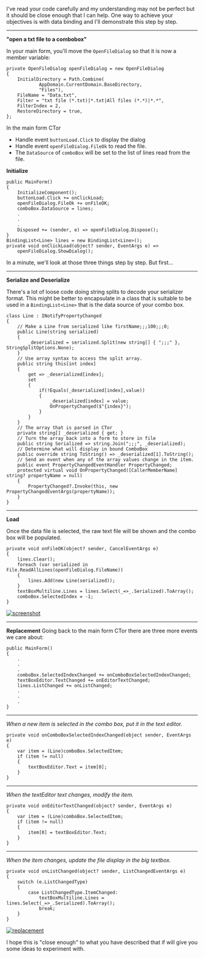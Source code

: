 I've read your code carefully and my understanding may not be perfect but it should be close enough that I can help. One way to achieve your objectives is with data binding and I'll demonstrate this step by step.

***
**"open a txt file to a combobox"**

In your main form, you'll move the `OpenFileDialog` so that it is now a member variable:

    private OpenFileDialog openFileDialog = new OpenFileDialog
    {
        InitialDirectory = Path.Combine(
                AppDomain.CurrentDomain.BaseDirectory,
                "Files"),
        FileName = "Data.txt",
        Filter = "txt file (*.txt)|*.txt|All files (*.*)|*.*",
        FilterIndex = 2,
        RestoreDirectory = true,
    };

In the main form CTor
- Handle event `buttonLoad.Click` to display the dialog 
- Handle event `openFileDialog.FileOk` to read the file.
- The `DataSource` of `comboBox` will be set to the list of lines read from the file.

**Initialize**

    public MainForm()
    {
        InitializeComponent();
        buttonLoad.Click += onClickLoad;
        openFileDialog.FileOk += onFileOK;
        comboBox.DataSource = lines;
        .
        .
        .
        Disposed += (sender, e) => openFileDialog.Dispose();
    }
    BindingList<Line> lines = new BindingList<Line>();
    private void onClickLoad(object? sender, EventArgs e) =>
        openFileDialog.ShowDialog();

In a minute, we'll look at those three things step by step. But first...
***
**Serialize and Deserialize**

There's a lot of loose code doing string splits to decode your serializer format. This might be better to encapsulate in a class that is suitable to be used in a `BindingList<Line>` that is the data source of your combo box.

    class Line : INotifyPropertyChanged
    {
        // Make a Line from serialized like firstName;;;100;;;0;
        public Line(string serialized)
        {
            _deserialized = serialized.Split(new string[] { ";;;" }, StringSplitOptions.None);
        }
        // Use array syntax to access the split array.
        public string this[int index]
        {
            get => _deserialized[index];
            set
            {
                if(!Equals(_deserialized[index],value))
                {
                    _deserialized[index] = value;
                    OnPropertyChanged($"{index}");
                }
            }
        }
        // The array that is parsed in CTor
        private string[] _deserialized { get; }
        // Turn the array back into a form to store in file
        public string Serialized => string.Join(";;;", _deserialized);
        // Determine what will display in bound ComboBox
        public override string ToString() => _deserialized[1].ToString();
        // Send an event when any of the array values change in the item.
        public event PropertyChangedEventHandler PropertyChanged;
        protected virtual void OnPropertyChanged([CallerMemberName] string? propertyName = null)
        {
            PropertyChanged?.Invoke(this, new PropertyChangedEventArgs(propertyName));
        }
    }

***
**Load**

Once the data file is selected, the raw text file will be shown and the combo box will be populated.

    private void onFileOK(object? sender, CancelEventArgs e)
    {
        lines.Clear();
        foreach (var serialized in File.ReadAllLines(openFileDialog.FileName))
        {
            lines.Add(new Line(serialized));
        }
        textBoxMultiline.Lines = lines.Select(_=>_.Serialized).ToArray();
        comboBox.SelectedIndex = -1;
    }

[![screenshot][1]][1]

***
**Replacement**
Going back to the main form CTor there are three more events we care about:


    public MainForm()
    {
        .
        .
        .
        comboBox.SelectedIndexChanged += onComboBoxSelectedIndexChanged;
        textBoxEditor.TextChanged += onEditorTextChanged;
        lines.ListChanged += onListChanged;
        .
        .
        .
    }

***
*When a new item is selected in the combo box, put it in the text editor.*

    private void onComboBoxSelectedIndexChanged(object sender, EventArgs e)
    {
        var item = (Line)comboBox.SelectedItem;
        if (item != null)
        {
            textBoxEditor.Text = item[0];
        }
    }

***
*When the textEditor text changes, modify the item.*

    private void onEditorTextChanged(object? sender, EventArgs e)
    {
        var item = (Line)comboBox.SelectedItem;
        if (item != null)
        {
            item[0] = textBoxEditor.Text;
        }
    }

***
*When the item changes, update the file display in the big textbox.*

    private void onListChanged(object? sender, ListChangedEventArgs e)
    {
        switch (e.ListChangedType)
        {
            case ListChangedType.ItemChanged:
                textBoxMultiline.Lines = lines.Select(_=>_.Serialized).ToArray();
                break;
        }
    }

[![replacement][2]][2]

I hope this is "close enough" to what you have described that if will give you some ideas to experiment with.


  [1]: https://i.stack.imgur.com/tt95h.png
  [2]: https://i.stack.imgur.com/uukTr.png